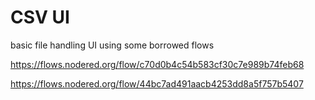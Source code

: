 # CSV UI

basic file handling UI using some borrowed flows

https://flows.nodered.org/flow/c70d0b4c54b583cf30c7e989b74feb68

https://flows.nodered.org/flow/44bc7ad491aacb4253dd8a5f757b5407

